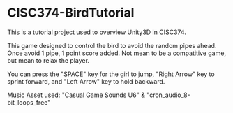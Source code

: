 # CISC374-BirdTutorial
This is a tutorial project used to overview Unity3D in CISC374.

This game designed to control the bird to avoid the random pipes ahead. Once avoid 1 pipe, 1 point score added. Not mean to be a compatitive game, but mean to relax the player.

You can press the "SPACE" key for the girl to jump, "Right Arrow" key to sprint forward, and "Left Arrow" key to hold backward.

Music Asset used: "Casual Game Sounds U6" & "cron_audio_8-bit_loops_free"